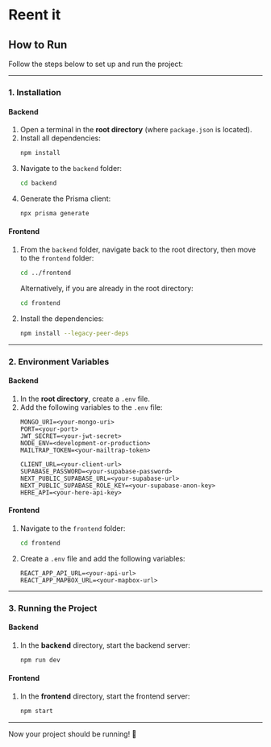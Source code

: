# Reent it

## How to Run

Follow the steps below to set up and run the project:

---

### 1. Installation

#### Backend
1. Open a terminal in the **root directory** (where `package.json` is located).
2. Install all dependencies:
   ```bash
   npm install
   ```
3. Navigate to the `backend` folder:
   ```bash
   cd backend
   ```
4. Generate the Prisma client:
   ```bash
   npx prisma generate
   ```

#### Frontend
1. From the `backend` folder, navigate back to the root directory, then move to the `frontend` folder:
   ```bash
   cd ../frontend
   ```
   Alternatively, if you are already in the root directory:
   ```bash
   cd frontend
   ```
2. Install the dependencies:
   ```bash
   npm install --legacy-peer-deps
   ```

---

### 2. Environment Variables

#### Backend
1. In the **root directory**, create a `.env` file.
2. Add the following variables to the `.env` file:
   ```
   MONGO_URI=<your-mongo-uri>
   PORT=<your-port>
   JWT_SECRET=<your-jwt-secret>
   NODE_ENV=<development-or-production>
   MAILTRAP_TOKEN=<your-mailtrap-token>

   CLIENT_URL=<your-client-url>
   SUPABASE_PASSWORD=<your-supabase-password>
   NEXT_PUBLIC_SUPABASE_URL=<your-supabase-url>
   NEXT_PUBLIC_SUPABASE_ROLE_KEY=<your-supabase-anon-key>
   HERE_API=<your-here-api-key>
   ```

#### Frontend
1. Navigate to the `frontend` folder:
   ```bash
   cd frontend
   ```
2. Create a `.env` file and add the following variables:
   ```
   REACT_APP_API_URL=<your-api-url>
   REACT_APP_MAPBOX_URL=<your-mapbox-url>
   ```

---

### 3. Running the Project

#### Backend
1. In the **backend** directory, start the backend server:
   ```bash
   npm run dev
   ```

#### Frontend
1. In the **frontend** directory, start the frontend server:
   ```bash
   npm start
   ```

---

Now your project should be running! 🎉
